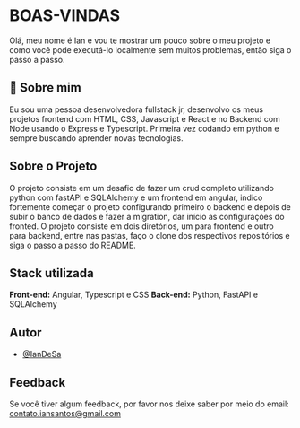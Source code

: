 # BOAS-VINDAS

Olá, meu nome é Ian e vou te mostrar um pouco sobre o meu projeto e como você pode executá-lo localmente sem muitos problemas, então siga o passo a passo.

## 🚀 Sobre mim
Eu sou uma pessoa desenvolvedora fullstack jr, desenvolvo os meus projetos frontend com HTML, CSS, Javascript e React e no Backend com Node usando o Express e Typescript. Primeira vez codando em python e sempre buscando aprender novas tecnologias.

## Sobre o Projeto

O projeto consiste em um desafio de fazer um crud completo utilizando python com fastAPI e SQLAlchemy e um frontend em angular, indico fortemente começar o projeto configurando primeiro o backend e depois de subir o banco de dados e fazer a migration, dar início as configurações do fronted. O projeto consiste em dois diretórios, um para frontend e outro para backend, entre nas pastas, faço o clone dos respectivos repositórios e siga o passo a passo do README.


## Stack utilizada

**Front-end:** Angular, Typescript e CSS
**Back-end:** Python, FastAPI e SQLAlchemy

## Autor

- [@IanDeSa](https://github.com/IanDeSa)

## Feedback

Se você tiver algum feedback, por favor nos deixe saber por meio do email: contato.iansantos@gmail.com
